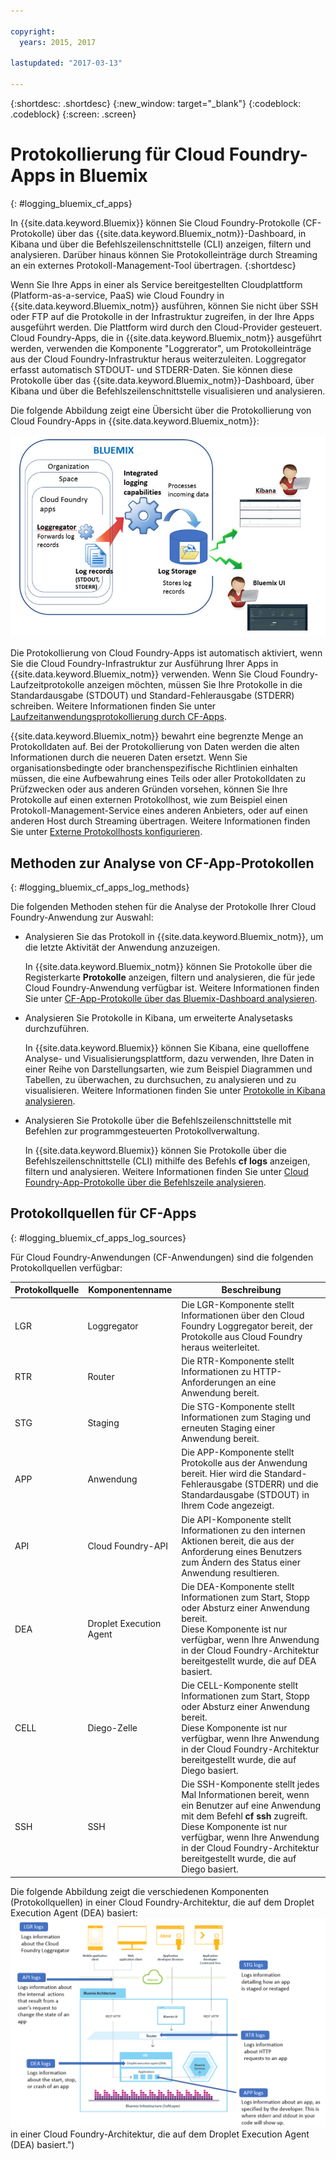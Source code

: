 ```yaml
---

copyright:
  years: 2015, 2017

lastupdated: "2017-03-13"

---
```



{:shortdesc: .shortdesc}
{:new_window: target="_blank"}
{:codeblock: .codeblock}
{:screen: .screen}

# Protokollierung für Cloud Foundry-Apps in Bluemix
{: #logging_bluemix_cf_apps}

In {{site.data.keyword.Bluemix}} können Sie Cloud Foundry-Protokolle (CF-Protokolle) über das {{site.data.keyword.Bluemix_notm}}-Dashboard, in Kibana und über die Befehlszeilenschnittstelle (CLI) anzeigen, filtern und analysieren. Darüber hinaus können Sie Protokolleinträge durch Streaming an ein externes Protokoll-Management-Tool übertragen. 
{:shortdesc}

Wenn Sie Ihre Apps in einer als Service bereitgestellten Cloudplattform (Platform-as-a-service, PaaS) wie Cloud Foundry in {{site.data.keyword.Bluemix_notm}} ausführen, können Sie nicht über SSH oder FTP auf die Protokolle in der Infrastruktur zugreifen, in der Ihre Apps ausgeführt werden. Die Plattform wird durch den Cloud-Provider gesteuert. Cloud Foundry-Apps, die in {{site.data.keyword.Bluemix_notm}} ausgeführt werden, verwenden die Komponente "Loggrerator", um Protokolleinträge aus der Cloud Foundry-Infrastruktur heraus weiterzuleiten. Loggregator erfasst automatisch STDOUT- und STDERR-Daten. Sie können diese Protokolle über das {{site.data.keyword.Bluemix_notm}}-Dashboard, über Kibana und über die Befehlszeilenschnittstelle visualisieren und analysieren.

Die folgende Abbildung zeigt eine Übersicht über die Protokollierung von Cloud Foundry-Apps in {{site.data.keyword.Bluemix_notm}}:

![Allgemeine Übersicht über die Komponenten für CF-Apps](images/logging_cf_apps_ov.jpg "Allgemeine Übersicht über die Komponenten für CF-Apps")
 
Die Protokollierung von Cloud Foundry-Apps ist automatisch aktiviert, wenn Sie die Cloud Foundry-Infrastruktur zur Ausführung Ihrer Apps in {{site.data.keyword.Bluemix_notm}} verwenden. Wenn Sie Cloud Foundry-Laufzeitprotokolle anzeigen möchten, müssen Sie Ihre Protokolle in die Standardausgabe (STDOUT) und Standard-Fehlerausgabe (STDERR) schreiben. Weitere Informationen finden Sie unter [Laufzeitanwendungsprotokollierung durch CF-Apps](cfapps/logging_writing_to_log_from_cf_app.html#logging_writing_to_log_from_cf_app).

{{site.data.keyword.Bluemix_notm}} bewahrt eine begrenzte Menge an Protokolldaten auf. Bei der Protokollierung von Daten werden die alten Informationen durch die neueren Daten ersetzt. Wenn Sie organisationsbedingte oder branchenspezifische Richtlinien einhalten müssen, die eine Aufbewahrung eines Teils oder aller Protokolldaten zu Prüfzwecken oder aus anderen Gründen vorsehen, können Sie Ihre Protokolle auf einen externen Protokollhost, wie zum Beispiel einen Protokoll-Management-Service eines anderen Anbieters, oder auf einen anderen Host durch Streaming übertragen. Weitere Informationen finden Sie unter [Externe Protokollhosts konfigurieren](logging_view_external.html#viewing_logs_external).

## Methoden zur Analyse von CF-App-Protokollen
{: #logging_bluemix_cf_apps_log_methods}

Die folgenden Methoden stehen für die Analyse der Protokolle Ihrer Cloud Foundry-Anwendung zur Auswahl:

* Analysieren Sie das Protokoll in {{site.data.keyword.Bluemix_notm}}, um die letzte Aktivität der Anwendung anzuzeigen. 
    
    In {{site.data.keyword.Bluemix_notm}} können Sie Protokolle über die Registerkarte **Protokolle** anzeigen, filtern und analysieren, die für jede Cloud Foundry-Anwendung verfügbar ist. Weitere Informationen finden Sie unter [CF-App-Protokolle über das Bluemix-Dashboard analysieren](logging_view_dashboard.html#analyzing_logs_bmx_ui).
    
* Analysieren Sie Protokolle in Kibana, um erweiterte Analysetasks durchzuführen. 
    
    In {{site.data.keyword.Bluemix}} können Sie Kibana, eine quelloffene Analyse- und Visualisierungsplattform, dazu verwenden, Ihre Daten in einer Reihe von Darstellungsarten, wie zum Beispiel Diagrammen und Tabellen, zu überwachen, zu durchsuchen, zu analysieren und zu visualisieren. Weitere Informationen finden Sie unter [Protokolle in Kibana analysieren](kibana4/logging_analyzing_logs_Kibana.html#analyzing_logs_Kibana).

* Analysieren Sie Protokolle über die Befehlszeilenschnittstelle mit Befehlen zur programmgesteuerten Protokollverwaltung. 
    
    In {{site.data.keyword.Bluemix}} können Sie Protokolle über die Befehlszeilenschnittstelle (CLI) mithilfe des Befehls **cf logs** anzeigen, filtern und analysieren. Weitere Informationen finden Sie unter [Cloud Foundry-App-Protokolle über die Befehlszeile analysieren](logging_view_cli.html#analyzing_logs_cli).


## Protokollquellen für CF-Apps
{: #logging_bluemix_cf_apps_log_sources}

Für Cloud Foundry-Anwendungen (CF-Anwendungen) sind die folgenden Protokollquellen verfügbar: 
    
| Protokollquelle | Komponentenname | Beschreibung | 
|------------|----------------|-------------|
| LGR | Loggregator | Die LGR-Komponente stellt Informationen über den Cloud Foundry Loggregator bereit, der Protokolle aus Cloud Foundry heraus weiterleitet. |
| RTR | Router | Die RTR-Komponente stellt Informationen zu HTTP-Anforderungen an eine Anwendung bereit. | 
| STG | Staging | Die STG-Komponente stellt Informationen zum Staging und erneuten Staging einer Anwendung bereit. | 
| APP | Anwendung | Die APP-Komponente stellt Protokolle aus der Anwendung bereit. Hier wird die Standard-Fehlerausgabe (STDERR) und die Standardausgabe (STDOUT) in Ihrem Code angezeigt. | 
| API | Cloud Foundry-API | Die API-Komponente stellt Informationen zu den internen Aktionen bereit, die aus der Anforderung eines Benutzers zum Ändern des Status einer Anwendung resultieren. | 
| DEA | Droplet Execution Agent | Die DEA-Komponente stellt Informationen zum Start, Stopp oder Absturz einer Anwendung bereit. <br> Diese Komponente ist nur verfügbar, wenn Ihre Anwendung in der Cloud Foundry-Architektur bereitgestellt wurde, die auf DEA basiert. | 
| CELL | Diego-Zelle | Die CELL-Komponente stellt Informationen zum Start, Stopp oder Absturz einer Anwendung bereit. <br> Diese Komponente ist nur verfügbar, wenn Ihre Anwendung in der Cloud Foundry-Architektur bereitgestellt wurde, die auf Diego basiert.|
| SSH | SSH | Die SSH-Komponente stellt jedes Mal Informationen bereit, wenn ein Benutzer auf eine Anwendung mit dem Befehl **cf ssh** zugreift. Diese Komponente ist nur verfügbar, wenn Ihre Anwendung in der Cloud Foundry-Architektur bereitgestellt wurde, die auf Diego basiert. |


Die folgende Abbildung zeigt die verschiedenen Komponenten (Protokollquellen) in einer Cloud Foundry-Architektur, die auf dem Droplet Execution Agent (DEA) basiert:
![Protokollquellen in einer DEA-Architektur.](images/logging_F1.png "Komponenten (Protokollquellen") in einer Cloud Foundry-Architektur, die auf dem Droplet Execution Agent (DEA) basiert.")


